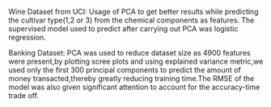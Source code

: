 Wine Dataset from UCI:
Usage of PCA to get better results while predicting the cultivar type(1,2 or 3) from the chemical components as features.
The supervised model used to predict after carrying out PCA was logistic regression.

Banking Dataset:
PCA was used to reduce dataset size as 4900 features were present,by plotting scree plots and using explained variance metric,we used only the first 300 principal components to predict the amount of money transacted,thereby greatly reducing training time.The RMSE of the model was also given significant attention to account for the accuracy-time trade off.
